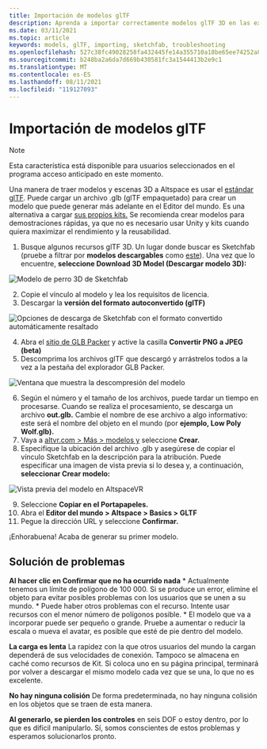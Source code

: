 ```yaml
---
title: Importación de modelos glTF
description: Aprenda a importar correctamente modelos glTF 3D en las experiencias de AltspaceVR y a solucionar cualquier problema.
ms.date: 03/11/2021
ms.topic: article
keywords: models, glTF, importing, sketchfab, troubleshooting
ms.openlocfilehash: 527c38fc49028258fa432445fe14a355710a18be65ee74252a8c39bc1bfe5190
ms.sourcegitcommit: b248ba2a6da7d669b430581fc3a1544413b2e9c1
ms.translationtype: MT
ms.contentlocale: es-ES
ms.lasthandoff: 08/11/2021
ms.locfileid: "119127093"
---
```

# <a name="importing-gltf-models"></a>Importación de modelos glTF

> [!NOTE]
> Esta característica está disponible para usuarios seleccionados en el programa acceso anticipado en este momento.

Una manera de traer modelos y escenas 3D a Altspace es usar el [estándar glTF](https://en.wikipedia.org/wiki/GlTF). Puede cargar un archivo .glb (glTF empaquetado) para crear un modelo que puede generar más adelante en el Editor del mundo. Es una alternativa a cargar [sus propios kits.](uploading-custom-kits.md) Se recomienda crear modelos para demostraciones rápidas, ya que no es necesario usar Unity y kits cuando quiera maximizar el rendimiento y la reusabilidad. 

1. Busque algunos recursos glTF 3D. Un lugar donde buscar es Sketchfab (pruebe a filtrar por **modelos descargables** como [este](https://sketchfab.com/search?features=downloadable&q=low+poly+wolf&sort_by=-pertinence&type=models)). Una vez que lo encuentre, **seleccione Download 3D Model (Descargar modelo 3D):**

![Modelo de perro 3D de Sketchfab](images/importing-models-img-01.png)

2. Copie el vínculo al modelo y lea los requisitos de licencia. 
3. Descargar la **versión del formato autoconvertido (glTF)**

![Opciones de descarga de Sketchfab con el formato convertido automáticamente resaltado](images/importing-models-img-02.png)

4. Abra el [sitio de GLB Packer](https://glb-packer.glitch.me) y active la casilla **Convertir PNG a JPEG (beta)**
5. Descomprima los archivos glTF que descargó y arrástrelos todos a la vez a la pestaña del explorador GLB Packer.

![Ventana que muestra la descompresión del modelo](images/importing-models-img-03.png)

6. Según el número y el tamaño de los archivos, puede tardar un tiempo en procesarse. Cuando se realiza el procesamiento, se descarga un archivo **out.glb.** Cambie el nombre de ese archivo a algo informativo: este será el nombre del objeto en el mundo (por **ejemplo, Low Poly Wolf.glb).**
7. Vaya a [altvr.com > Más > modelos y](https://account.altvr.com/users/sign_in) seleccione **Crear.**
8. Especifique la ubicación del archivo .glb y asegúrese de copiar el vínculo Sketchfab en la descripción para la atribución. Puede especificar una imagen de vista previa si lo desea y, a continuación, **seleccionar Crear modelo:**

![Vista previa del modelo en AltspaceVR](images/importing-models-img-04.png)

9. Seleccione **Copiar en el Portapapeles.**
10. Abra el **Editor del mundo > Altspace > Basics > GLTF**
11. Pegue la dirección URL y seleccione **Confirmar.**

¡Enhorabuena! Acaba de generar su primer modelo.

## <a name="troubleshooting"></a>Solución de problemas

**Al hacer clic en Confirmar **que no** ha ocurrido nada**
    * Actualmente tenemos un límite de polígono de 100 000. Si se produce un error, elimine el objeto para evitar posibles problemas con los usuarios que se unen a su mundo.
    * Puede haber otros problemas con el recurso. Intente usar recursos con el menor número de polígonos posible.
    * El modelo que va a incorporar puede ser pequeño o grande. Pruebe a aumentar o reducir la escala o mueva el avatar, es posible que esté de pie dentro del modelo.

**La carga es lenta** La rapidez con la que otros usuarios del mundo la cargan dependerá de sus velocidades de conexión. Tampoco se almacena en caché como recursos de Kit. Si coloca uno en su página principal, terminará por volver a descargar el mismo modelo cada vez que se una, lo que no es excelente.

**No hay ninguna colisión** De forma predeterminada, no hay ninguna colisión en los objetos que se traen de esta manera.

**Al generarlo, se pierden los controles** en seis DOF o estoy dentro, por lo que es difícil manipularlo. Sí, somos conscientes de estos problemas y esperamos solucionarlos pronto.  